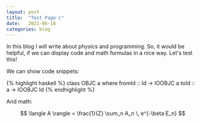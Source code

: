 ```yaml
---
layout: post
title:  "Test Page c"
date:   2021-06-18
categories: blog
---
```


In this blog I will write about physics and programming. So, it would be helpful,
if we can display code and math formulas in a nice way. Let's test this!

<!--more-->

We can show code snippets:

{% highlight haskell %}
class OBJC a where
    fromId :: Id -> IOOBJC a
    toId   :: a  -> IOOBJC Id
{% endhighlight %}

And math:

$$
\langle A \rangle = \frac{1}{Z} \sum_n A_n \, e^{-\beta E_n}
$$
